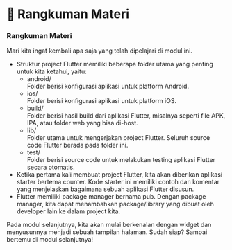 # 📖 Rangkuman Materi

### Rangkuman Materi

Mari kita ingat kembali apa saja yang telah dipelajari di modul ini.

* Struktur project Flutter memiliki beberapa folder utama yang penting untuk kita ketahui, yaitu:
  * android/\
    Folder berisi konfigurasi aplikasi untuk platform Android.
  * ios/\
    Folder berisi konfigurasi aplikasi untuk platform iOS.
  * build/\
    Folder berisi hasil build dari aplikasi Flutter, misalnya seperti file APK, IPA, atau folder web yang bisa di-host.
  * lib/\
    Folder utama untuk mengerjakan project Flutter. Seluruh source code Flutter berada pada folder ini.
  * test/\
    Folder berisi source code untuk melakukan testing aplikasi Flutter secara otomatis.
* Ketika pertama kali membuat project Flutter, kita akan diberikan aplikasi starter bertema counter. Kode starter ini memiliki contoh dan komentar yang menjelaskan bagaimana sebuah aplikasi Flutter disusun.
* Flutter memiliki package manager bernama pub. Dengan package manager, kita dapat menambahkan package/library yang dibuat oleh developer lain ke dalam project kita.

Pada modul selanjutnya, kita akan mulai berkenalan dengan widget dan menyusunnya menjadi sebuah tampilan halaman. Sudah siap? Sampai bertemu di modul selanjutnya!
